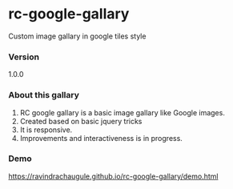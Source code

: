 # rc-google-gallary
Custom image gallary in google tiles style

### Version
1.0.0

### About this gallary
1. RC google gallary is a basic image gallary like Google images.
2. Created based on basic jquery tricks
3. It is responsive.
4. Improvements and interactiveness is in progress.

### Demo
https://ravindrachaugule.github.io/rc-google-gallary/demo.html

